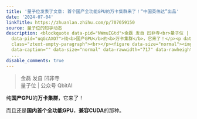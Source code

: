 ```yaml
---
title: '量子位发表了文章: 首个国产全功能GPU的万卡集群来了！“中国英伟达”出品'
date: '2024-07-04'
linkTitle: https://zhuanlan.zhihu.com/p/707059150
source: 量子位的知乎动态
description: <blockquote data-pid="NWmuIGtd">金磊 发自 凹非寺<br>量子位 | 公众号 QbitAI</blockquote><p
  data-pid="uqGcAXO7">纯<b>国产GPU</b>的<b>万卡集群</b>，它来了！</p><p data-pid="2s-z1GlS">而且还是<b>国内首个全功能GPU</b>，<b>兼容CUDA</b>的那种。</p><p
  class="ztext-empty-paragraph"><br></p><figure data-size="normal"><img src="https://pic1.zhimg.com/v2-f206fa2b40cc4b0e5e907733c32b5ac4.jpg"
  data-caption="" data-size="normal" data-rawwidth="717" data-rawheight="403" data-thumbnail="https://pic1.zhimg.com/v2-f206fa
  ...
disable_comments: true
---
```

<blockquote data-pid="NWmuIGtd">金磊 发自 凹非寺<br>量子位 | 公众号 QbitAI</blockquote><p data-pid="uqGcAXO7">纯<b>国产GPU</b>的<b>万卡集群</b>，它来了！</p><p data-pid="2s-z1GlS">而且还是<b>国内首个全功能GPU</b>，<b>兼容CUDA</b>的那种。</p><p class="ztext-empty-paragraph"><br></p><figure data-size="normal"><img src="https://pic1.zhimg.com/v2-f206fa2b40cc4b0e5e907733c32b5ac4.jpg" data-caption="" data-size="normal" data-rawwidth="717" data-rawheight="403" data-thumbnail="https://pic1.zhimg.com/v2-f206fa ...